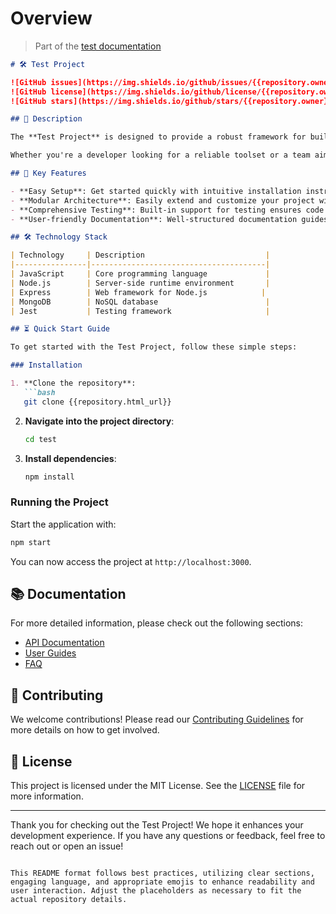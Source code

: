 # Overview

> Part of the [test documentation](README.md)

```markdown
# 🛠️ Test Project

![GitHub issues](https://img.shields.io/github/issues/{{repository.owner}}/{{repository.name}}) 
![GitHub license](https://img.shields.io/github/license/{{repository.owner}}/{{repository.name}}) 
![GitHub stars](https://img.shields.io/github/stars/{{repository.owner}}/{{repository.name}})

## 📖 Description

The **Test Project** is designed to provide a robust framework for building and testing applications efficiently. This project was generated by Doclyft AI on 7/23/2025, ensuring that it adheres to modern best practices and standards. 

Whether you're a developer looking for a reliable toolset or a team aiming to enhance your development process, this project offers invaluable resources and features.

## 🚀 Key Features

- **Easy Setup**: Get started quickly with intuitive installation instructions.
- **Modular Architecture**: Easily extend and customize your project with a modular approach.
- **Comprehensive Testing**: Built-in support for testing ensures code quality and reliability.
- **User-friendly Documentation**: Well-structured documentation guides you through every aspect of the project.

## 🛠️ Technology Stack

| Technology     | Description                           |
|----------------|---------------------------------------|
| JavaScript     | Core programming language             |
| Node.js        | Server-side runtime environment       |
| Express        | Web framework for Node.js            |
| MongoDB        | NoSQL database                        |
| Jest           | Testing framework                     |

## ⏳ Quick Start Guide

To get started with the Test Project, follow these simple steps:

### Installation

1. **Clone the repository**:
   ```bash
   git clone {{repository.html_url}}
   ```
   
2. **Navigate into the project directory**:
   ```bash
   cd test
   ```

3. **Install dependencies**:
   ```bash
   npm install
   ```

### Running the Project

Start the application with:
```bash
npm start
```
You can now access the project at `http://localhost:3000`.

## 📚 Documentation

For more detailed information, please check out the following sections:

- [API Documentation](#)
- [User Guides](#)
- [FAQ](#)

## 🤝 Contributing

We welcome contributions! Please read our [Contributing Guidelines](#) for more details on how to get involved.

## 📄 License

This project is licensed under the MIT License. See the [LICENSE](LICENSE) file for more information.

---

Thank you for checking out the Test Project! We hope it enhances your development experience. If you have any questions or feedback, feel free to reach out or open an issue!
```

This README format follows best practices, utilizing clear sections, engaging language, and appropriate emojis to enhance readability and user interaction. Adjust the placeholders as necessary to fit the actual repository details.